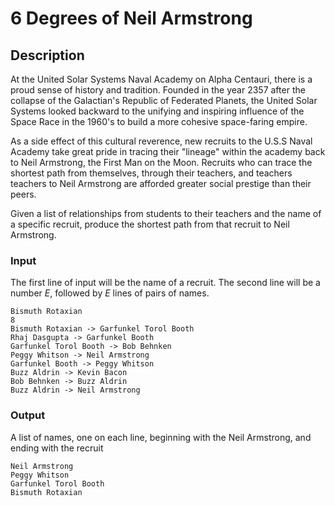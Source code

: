 # 6 Degrees of Neil Armstrong
## Description
At the United Solar Systems Naval Academy on Alpha Centauri, there is a proud sense of history and tradition. Founded in the year 2357 after the collapse of the Galactian's Republic of Federated Planets, the United Solar Systems looked backward to the unifying and inspiring influence of the Space Race in the 1960's to build a more cohesive space-faring empire.

As a side effect of this cultural reverence, new recruits to the U.S.S Naval Academy take great pride in tracing their "lineage" within the academy back to Neil Armstrong, the First Man on the Moon. Recruits who can trace the shortest path from themselves, through their teachers, and teachers teachers to Neil Armstrong are afforded greater social prestige than their peers.

Given a list of relationships from students to their teachers and the name of a specific recruit, produce the shortest path from that recruit to Neil Armstrong.

### Input
The first line of input will be the name of a recruit.
The second line will be a number _E_, followed by _E_ lines of pairs of names.
```
Bismuth Rotaxian
8
Bismuth Rotaxian -> Garfunkel Torol Booth
Rhaj Dasgupta -> Garfunkel Booth
Garfunkel Torol Booth -> Bob Behnken
Peggy Whitson -> Neil Armstrong
Garfunkel Booth -> Peggy Whitson
Buzz Aldrin -> Kevin Bacon
Bob Behnken -> Buzz Aldrin
Buzz Aldrin -> Neil Armstrong
```

### Output
A list of names, one on each line, beginning with the Neil Armstrong, and ending with the recruit
```
Neil Armstrong
Peggy Whitson
Garfunkel Torol Booth
Bismuth Rotaxian
```
